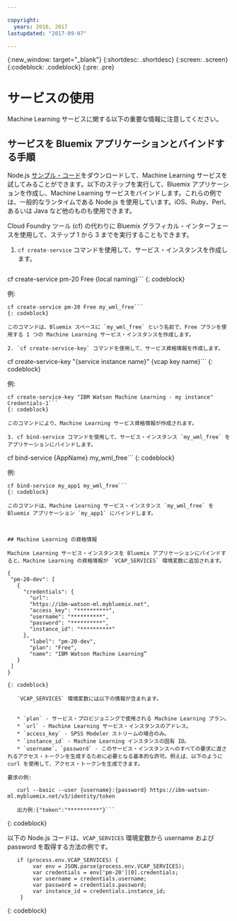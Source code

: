 ```yaml
---

copyright:
  years: 2016, 2017
lastupdated: "2017-09-07"

---
```


{:new_window: target="_blank"}
{:shortdesc: .shortdesc}
{:screen: .screen}
{:codeblock: .codeblock}
{:pre: .pre}

# サービスの使用

Machine Learning サービスに関する以下の重要な情報に注意してください。

## サービスを Bluemix アプリケーションとバインドする手順

Node.js [サンプル・コード](https://github.com/pmservice/product-line-prediction/blob/master/README.md)をダウンロードして、Machine
Learning サービスを試してみることができます。以下のステップを実行して、Bluemix アプリケーションを作成し、Machine Learning サービスをバインドします。これらの例では、一般的なランタイムである Node.js を使用しています。iOS、Ruby、Perl、あるいは Java など他のものも使用できます。


Cloud Foundry ツール (cf) の代わりに Bluemix グラフィカル・インターフェースを使用して、ステップ 1 から 3 までを実行することもできます。

1. `cf create-service` コマンドを使用して、サービス・インスタンスを作成します。


   ```
cf create-service pm-20 Free {local naming}```
   {: codeblock}

   例:

   ```
cf create-service pm-20 Free my_wml_free```
   {: codeblock}

   このコマンドは、Bluemix スペースに `my_wml_free` という名前で、Free プランを使用する 1 つの Machine Learning サービス・インスタンスを作成します。

2. `cf create-service-key` コマンドを使用して、サービス資格情報を作成します。

   ```
cf create-service-key "{service instance name}" {vcap key name}```
   {: codeblock}

   例:

   ```
cf create-service-key "IBM Watson Machine Learning - my instance" Credentials-1```
   {: codeblock}

   このコマンドにより、Machine Learning サービス資格情報が作成されます。

3. cf bind-service コマンドを使用して、サービス・インスタンス `my_wml_free` をアプリケーションにバインドします。

   ```
cf bind-service {AppName} my_wml_free```
   {: codeblock}

   例:

   ```
cf bind-service my_app1 my_wml_free```
   {: codeblock}

   このコマンドは、Machine Learning サービス・インスタンス `my_wml_free` を Bluemix アプリケーション `my_app1` にバインドします。



## Machine Learning の資格情報

Machine Learning サービス・インスタンスを Bluemix アプリケーションにバインドすると、Machine Learning の資格情報が `VCAP_SERVICES` 環境変数に追加されます。

```
    {
     "pm-20-dev": [
       {
         "credentials": {
           "url":
           "https://ibm-watson-ml.mybluemix.net",
           "access_key": "**********",
           "username": "**********",
           "password": "**********",
           "instance_id": "**********"
         },
           "label": "pm-20-dev",
           "plan": "Free",
           "name": "IBM Watson Machine Learning”
       }
     ]
    }
```
{: codeblock}

   `VCAP_SERVICES` 環境変数には以下の情報が含まれます。


   * `plan` - サービス・プロビジョニングで使用される Machine Learning プラン。
   * `url` - Machine Learning サービス・インスタンスのアドレス。
   * `access_key` - SPSS Modeler ストリームの場合のみ。
   * `instance_id` - Machine Learning インスタンスの固有 ID。
   * `username`、`password` - このサービス・インスタンスへのすべての要求に渡されるアクセス・トークンを生成するために必要となる基本的な許可。例えば、以下のように curl を使用して、アクセス・トークンを生成できます。

要求の例:

```
       curl --basic --user {username}:{password} https://ibm-watson-ml.mybluemix.net/v3/identity/token

       出力例:{"token":"**********"}```
{: codeblock}

   以下の Node.js コードは、`VCAP_SERVICES` 環境変数から username および password を取得する方法の例です。

```
   if (process.env.VCAP_SERVICES) {
        var env = JSON.parse(process.env.VCAP_SERVICES);
        var credentials = env['pm-20'][0].credentials;
        var username = credentials.username;
        var password = credentials.password;
        var instance_id = credentials.instance_id;
    }
```
{: codeblock}
